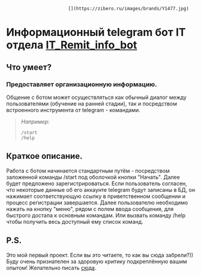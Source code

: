                            [](https://zibero.ru/images/brands/Y1477.jpg)
# Информационный telegram бот IT отдела [IT_Remit_info_bot](https://t.me/IT_Remit_info_bot)

## Что умеет?
### Предоставляет организационную информацию.
Общение с ботом может осуществляться как обычный диалог между пользователями (обучение на ранней стадии), так и посредством встроенного инструмента от telegram - командами. 
        
> *Например:*
>```
>/start
>/help
>```
>

## Краткое описание.
Работа с ботом начинается стандартным путём - посредством заложенной команды /start под оболочкой кнопки "Начать". Далее будет предложено зарегистрироваться. Если пользователь согласен, что некоторые данные об его аккаунте telegram будут записаны в БД, он нажимает соответствующую ссылку в приветственном сообщении и процесс регистрации завершается.
 Далее пользователю необходимо нажать на кнопку "меню", рядом с полем ввода сообщения, для быстрого достапа к основным командам. Или вызвать команду /help чтобы получить весь доступный ему список команд.
 
 ## P.S.
Это мой первый проект. Если вы это читаете, то как вы сюда забрели?))
Буду очень признателен за здоровую критику подкреплённую вашим опытом! Желательно писать [сюда](https://t.me/savenko_nikita).